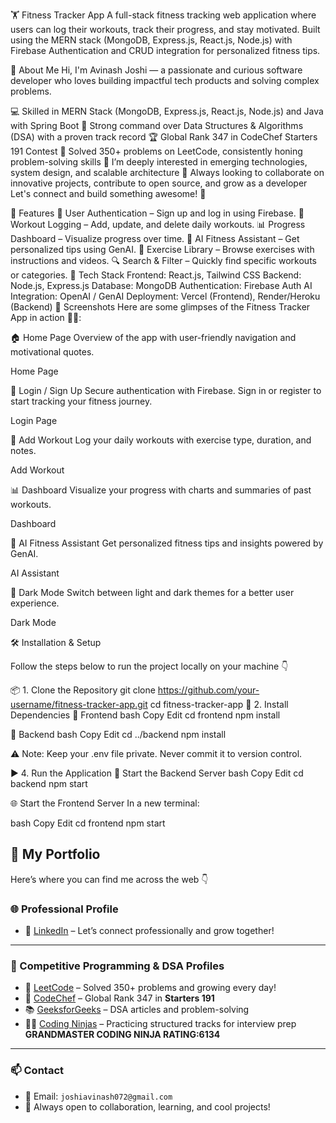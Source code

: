 🏋️ Fitness Tracker App
A full-stack fitness tracking web application where users can log their workouts, track their progress, and stay motivated. Built using the MERN stack (MongoDB, Express.js, React.js, Node.js) with Firebase Authentication and CRUD integration for personalized fitness tips.

🚀 About Me
Hi, I'm Avinash Joshi — a passionate and curious software developer who loves building impactful tech products and solving complex problems.

💻 Skilled in MERN Stack (MongoDB, Express.js, React.js, Node.js) and Java with Spring Boot
🧠 Strong command over Data Structures & Algorithms (DSA) with a proven track record
🏆 Global Rank 347 in CodeChef Starters 191 Contest
🧩 Solved 350+ problems on LeetCode, consistently honing problem-solving skills
🚀 I’m deeply interested in emerging technologies, system design, and scalable architecture
🎯 Always looking to collaborate on innovative projects, contribute to open source, and grow as a developer
Let's connect and build something awesome! 🚀

🚀 Features
🔐 User Authentication – Sign up and log in using Firebase.
📝 Workout Logging – Add, update, and delete daily workouts.
📊 Progress Dashboard – Visualize progress over time.
🤖 AI Fitness Assistant – Get personalized tips using GenAI.
💪 Exercise Library – Browse exercises with instructions and videos.
🔍 Search & Filter – Quickly find specific workouts or categories.
🧱 Tech Stack
Frontend: React.js, Tailwind CSS
Backend: Node.js, Express.js
Database: MongoDB
Authentication: Firebase Auth
AI Integration: OpenAI / GenAI
Deployment: Vercel (Frontend), Render/Heroku (Backend)
📸 Screenshots
Here are some glimpses of the Fitness Tracker App in action 🏋️‍♀️:

🏠 Home Page
Overview of the app with user-friendly navigation and motivational quotes.

Home Page

🔐 Login / Sign Up
Secure authentication with Firebase. Sign in or register to start tracking your fitness journey.

Login Page

📝 Add Workout
Log your daily workouts with exercise type, duration, and notes.

Add Workout

📊 Dashboard
Visualize your progress with charts and summaries of past workouts.

Dashboard

🤖 AI Fitness Assistant
Get personalized fitness tips and insights powered by GenAI.

AI Assistant

🌙 Dark Mode
Switch between light and dark themes for a better user experience.

Dark Mode

🛠️ Installation & Setup

Follow the steps below to run the project locally on your machine 👇

📦 1. Clone the Repository
git clone https://github.com/your-username/fitness-tracker-app.git
cd fitness-tracker-app
🔧 2. Install Dependencies
📁 Frontend
bash
Copy
Edit
cd frontend
npm install

📁 Backend
bash
Copy
Edit
cd ../backend
npm install


⚠️ Note: Keep your .env file private. Never commit it to version control.

▶️ 4. Run the Application
🚀 Start the Backend Server
bash
Copy
Edit
cd backend
npm start

🌐 Start the Frontend Server
In a new terminal:

bash
Copy
Edit
cd frontend
npm start



## 💼 My Portfolio

Here’s where you can find me across the web 👇

### 🌐 Professional Profile

- 💼 [LinkedIn](https://www.linkedin.com/in/avinashjoshi28/) – Let’s connect professionally and grow together!

---

### 🚀 Competitive Programming & DSA Profiles

- 🧠 [LeetCode](https://leetcode.com/u/_avinash_joshi_/) – Solved 350+ problems and growing every day!
- 🥇 [CodeChef](https://www.codechef.com/users/avinash_2807) – Global Rank 347 in **Starters 191**
- 📚 [GeeksforGeeks](https://auth.geeksforgeeks.org/user/avinashjoshi2803) – DSA articles and problem-solving
- 🧑‍💻 [Coding Ninjas](https://www.naukri.com/code360/profile/d0571416-8114-44ff-8be8-b32e3b3bace4) – Practicing structured tracks for interview prep **GRANDMASTER CODING NINJA RATING:6134**

---

### 📫 Contact

- 📧 Email: `joshiavinash072@gmail.com`
- 💬 Always open to collaboration, learning, and cool projects!
